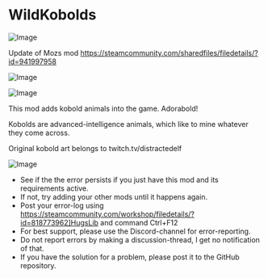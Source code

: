 # WildKobolds

![Image](https://i.imgur.com/buuPQel.png)

Update of Mozs mod
https://steamcommunity.com/sharedfiles/filedetails/?id=941997958

![Image](https://i.imgur.com/pufA0kM.png)

	
![Image](https://i.imgur.com/Z4GOv8H.png)

This mod adds kobold animals into the game. Adorabold!

Kobolds are advanced-intelligence animals, which like to mine whatever they come across.

Original kobold art belongs to twitch.tv/distractedelf

![Image](https://i.imgur.com/PwoNOj4.png)



-  See if the the error persists if you just have this mod and its requirements active.
-  If not, try adding your other mods until it happens again.
-  Post your error-log using https://steamcommunity.com/workshop/filedetails/?id=818773962]HugsLib and command Ctrl+F12
-  For best support, please use the Discord-channel for error-reporting.
-  Do not report errors by making a discussion-thread, I get no notification of that.
-  If you have the solution for a problem, please post it to the GitHub repository.




